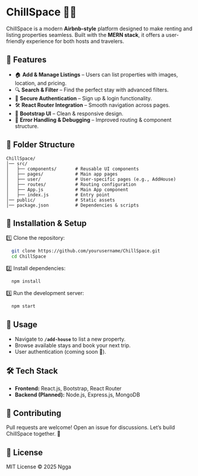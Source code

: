 # ChillSpace 🏡✨

ChillSpace is a modern **Airbnb-style** platform designed to make renting and listing properties seamless. Built with the **MERN stack**, it offers a user-friendly experience for both hosts and travelers.

## 🚀 Features

- 🏠 **Add & Manage Listings** – Users can list properties with images, location, and pricing.
- 🔍 **Search & Filter** – Find the perfect stay with advanced filters.
- 🔑 **Secure Authentication** – Sign up & login functionality.
- 🛠 **React Router Integration** – Smooth navigation across pages.
- 🎨 **Bootstrap UI** – Clean & responsive design.
- 🐞 **Error Handling & Debugging** – Improved routing & component structure.

## 📁 Folder Structure

```
ChillSpace/
│── src/
│   ├── components/       # Reusable UI components
│   ├── pages/            # Main app pages
│   ├── user/             # User-specific pages (e.g., AddHouse)
│   ├── routes/           # Routing configuration
│   ├── App.js            # Main App component
│   ├── index.js          # Entry point
│── public/               # Static assets
│── package.json          # Dependencies & scripts
```

## 📌 Installation & Setup

1️⃣ Clone the repository:
```bash
  git clone https://github.com/yourusername/ChillSpace.git
  cd ChillSpace
```

2️⃣ Install dependencies:
```bash
  npm install
```

3️⃣ Run the development server:
```bash
  npm start
```

## 📜 Usage

- Navigate to **`/add-house`** to list a new property.
- Browse available stays and book your next trip.
- User authentication (coming soon 🚧).

## 🛠 Tech Stack

- **Frontend:** React.js, Bootstrap, React Router
- **Backend (Planned):** Node.js, Express.js, MongoDB

## 🤝 Contributing
Pull requests are welcome! Open an issue for discussions. Let’s build ChillSpace together. 🚀

## 📜 License
MIT License © 2025 Ngga

